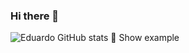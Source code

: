 ### Hi there 👋
![Eduardo GitHub stats](https://github-readme-stats.vercel.app/api?username=dudumanto&show_icons=true&theme=transparent)
👀 Show example
